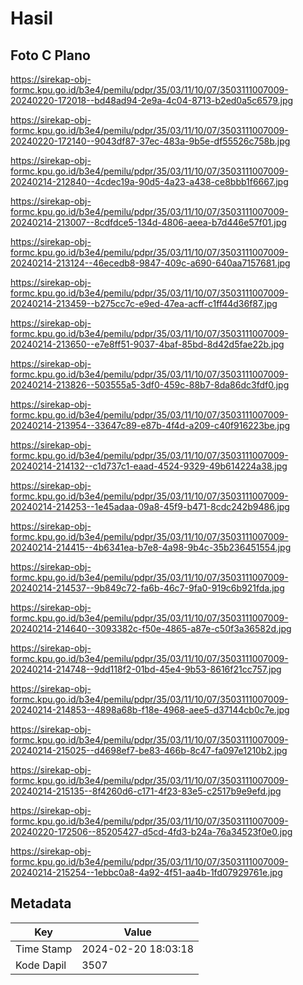 # Hasil

## Foto C Plano

https://sirekap-obj-formc.kpu.go.id/b3e4/pemilu/pdpr/35/03/11/10/07/3503111007009-20240220-172018--bd48ad94-2e9a-4c04-8713-b2ed0a5c6579.jpg

https://sirekap-obj-formc.kpu.go.id/b3e4/pemilu/pdpr/35/03/11/10/07/3503111007009-20240220-172140--9043df87-37ec-483a-9b5e-df55526c758b.jpg

https://sirekap-obj-formc.kpu.go.id/b3e4/pemilu/pdpr/35/03/11/10/07/3503111007009-20240214-212840--4cdec19a-90d5-4a23-a438-ce8bbb1f6667.jpg

https://sirekap-obj-formc.kpu.go.id/b3e4/pemilu/pdpr/35/03/11/10/07/3503111007009-20240214-213007--8cdfdce5-134d-4806-aeea-b7d446e57f01.jpg

https://sirekap-obj-formc.kpu.go.id/b3e4/pemilu/pdpr/35/03/11/10/07/3503111007009-20240214-213124--46ecedb8-9847-409c-a690-640aa7157681.jpg

https://sirekap-obj-formc.kpu.go.id/b3e4/pemilu/pdpr/35/03/11/10/07/3503111007009-20240214-213459--b275cc7c-e9ed-47ea-acff-c1ff44d36f87.jpg

https://sirekap-obj-formc.kpu.go.id/b3e4/pemilu/pdpr/35/03/11/10/07/3503111007009-20240214-213650--e7e8ff51-9037-4baf-85bd-8d42d5fae22b.jpg

https://sirekap-obj-formc.kpu.go.id/b3e4/pemilu/pdpr/35/03/11/10/07/3503111007009-20240214-213826--503555a5-3df0-459c-88b7-8da86dc3fdf0.jpg

https://sirekap-obj-formc.kpu.go.id/b3e4/pemilu/pdpr/35/03/11/10/07/3503111007009-20240214-213954--33647c89-e87b-4f4d-a209-c40f916223be.jpg

https://sirekap-obj-formc.kpu.go.id/b3e4/pemilu/pdpr/35/03/11/10/07/3503111007009-20240214-214132--c1d737c1-eaad-4524-9329-49b614224a38.jpg

https://sirekap-obj-formc.kpu.go.id/b3e4/pemilu/pdpr/35/03/11/10/07/3503111007009-20240214-214253--1e45adaa-09a8-45f9-b471-8cdc242b9486.jpg

https://sirekap-obj-formc.kpu.go.id/b3e4/pemilu/pdpr/35/03/11/10/07/3503111007009-20240214-214415--4b6341ea-b7e8-4a98-9b4c-35b236451554.jpg

https://sirekap-obj-formc.kpu.go.id/b3e4/pemilu/pdpr/35/03/11/10/07/3503111007009-20240214-214537--9b849c72-fa6b-46c7-9fa0-919c6b921fda.jpg

https://sirekap-obj-formc.kpu.go.id/b3e4/pemilu/pdpr/35/03/11/10/07/3503111007009-20240214-214640--3093382c-f50e-4865-a87e-c50f3a36582d.jpg

https://sirekap-obj-formc.kpu.go.id/b3e4/pemilu/pdpr/35/03/11/10/07/3503111007009-20240214-214748--9dd118f2-01bd-45e4-9b53-8616f21cc757.jpg

https://sirekap-obj-formc.kpu.go.id/b3e4/pemilu/pdpr/35/03/11/10/07/3503111007009-20240214-214853--4898a68b-f18e-4968-aee5-d37144cb0c7e.jpg

https://sirekap-obj-formc.kpu.go.id/b3e4/pemilu/pdpr/35/03/11/10/07/3503111007009-20240214-215025--d4698ef7-be83-466b-8c47-fa097e1210b2.jpg

https://sirekap-obj-formc.kpu.go.id/b3e4/pemilu/pdpr/35/03/11/10/07/3503111007009-20240214-215135--8f4260d6-c171-4f23-83e5-c2517b9e9efd.jpg

https://sirekap-obj-formc.kpu.go.id/b3e4/pemilu/pdpr/35/03/11/10/07/3503111007009-20240220-172506--85205427-d5cd-4fd3-b24a-76a34523f0e0.jpg

https://sirekap-obj-formc.kpu.go.id/b3e4/pemilu/pdpr/35/03/11/10/07/3503111007009-20240214-215254--1ebbc0a8-4a92-4f51-aa4b-1fd07929761e.jpg


## Metadata

| Key        | Value               |
| ---------- | ------------------- |
| Time Stamp | 2024-02-20 18:03:18 |
| Kode Dapil | 3507                |



